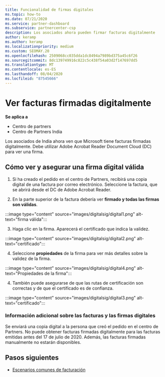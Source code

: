 ```yaml
---
title: Funcionalidad de firmas digitales
ms.topic: how-to
ms.date: 07/21/2020
ms.service: partner-dashboard
ms.subservice: partnercenter-csp
description: Los asociados ahora pueden firmar facturas digitalmente
author: keramp
ms.author: keramp
ms.localizationpriority: medium
ms.custom: SEOMAY.20
ms.openlocfilehash: 2509068cc035dda1dc8494a7989bd375a45c6f26
ms.sourcegitcommit: 8dc139749916c822c5c438f54a03d2f147697dd5
ms.translationtype: MT
ms.contentlocale: es-ES
ms.lasthandoff: 08/04/2020
ms.locfileid: "87545666"
---
```

# <a name="view-digitally-signed-invoices"></a>Ver facturas firmadas digitalmente

**Se aplica a**

- Centro de partners
- Centro de Partners India


Los asociados de India ahora ven que Microsoft tiene facturas firmadas digitalmente. Debe utilizar Adobe Acrobat Reader Document Cloud (DC) para ver una firma.

## <a name="how-to-view-and-insure-a-valid-digital-signature"></a>Cómo ver y asegurar una firma digital válida


1. Si ha creado el pedido en el centro de Partners, recibirá una copia digital de una factura por correo electrónico. Seleccione la factura, que se abrirá desde el DC de Adobe Acrobat Reader.


2. En la parte superior de la factura debería ver **firmado y todas las firmas son válidas**.
 
 :::image type="content" source="images/digitalsig/digital1.png" alt-text="firma válida":::

3. Haga clic en la firma. Aparecerá el certificado que indica la validez.

:::image type="content" source="images/digitalsig/digital2.png" alt-text="certificado"::: 

4. Seleccione **propiedades** de la firma para ver más detalles sobre la validez de la firma.

:::image type="content" source="images/digitalsig/digital4.png" alt-text="Propiedades de la firma"::: 

4. También puede asegurarse de que las rutas de certificación son correctas y de que el certificado es de confianza.

 :::image type="content" source="images/digitalsig/digital3.png" alt-text="certificado":::

### <a name="additional-information-on-invoices-and-digital-signatures"></a>Información adicional sobre las facturas y las firmas digitales

Se enviará una copia digital a la persona que creó el pedido en el centro de Partners. No puede obtener facturas firmadas digitalmente para las facturas emitidas antes del 17 de julio de 2020. Además, las facturas firmadas manualmente no estarán disponibles.

## <a name="next-steps"></a>Pasos siguientes

- [Escenarios comunes de facturación](common-billing-scenarios.md)